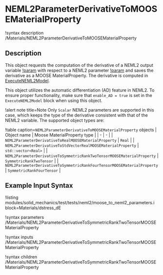 # NEML2ParameterDerivativeToMOOSEMaterialProperty

!syntax description /Materials/NEML2ParameterDerivativeToMOOSEMaterialProperty

## Description

This object requests the computation of the derivative of a NEML2 output variable [!param](/Materials/NEML2ParameterDerivativeToMOOSEMaterialProperty/neml2_variable) with respect to a NEML2 parameter [!param](/Materials/NEML2ParameterDerivativeToMOOSEMaterialProperty/neml2_parameter_derivative) and saves the derivative as a MOOSE MaterialProperty. The derivative is computed in [ExecuteNEML2Model](ExecuteNEML2Model.md).

This object utilizes the automatic differentiation (AD) feature in NEML2. To ensure proper functionality, make sure that `enable_AD = true` is set in the `ExecuteNEML2Model` block when using this object.

!alert note title=Note
Only `Scalar` NEML2 parameters are supported in this case, which keeps the type of the derivative consistent with that of the NEML2 variable. The supported object types are:

!table caption=`NEML2ParameterDerivativeToMOOSEMaterialProperty` objects
| Object name | Moose MaterialProperty type |
| - | - |
| `NEML2ParameterDerivativeToRealMOOSEMaterialProperty`  | `Real` |
| `NEML2ParameterDerivativeToStdVectorRealMOOSEMaterialProperty` | `std::vector<Real>` |
| `NEML2ParameterDerivativeToSymmetricRankTwoTensorMOOSEMaterialProperty` | `SymmetricRankTwoTensor` |
| `NEML2ParameterDerivativeToSymmetricRankFourTensorMOOSEMaterialProperty` | `SymmetricRankFourTensor` |


## Example Input Syntax

!listing modules/solid_mechanics/test/tests/neml2/moose_to_neml2_parameters.i block=Materials/dstress_dE

!syntax parameters /Materials/NEML2ParameterDerivativeToSymmetricRankTwoTensorMOOSEMaterialProperty

!syntax inputs /Materials/NEML2ParameterDerivativeToSymmetricRankTwoTensorMOOSEMaterialProperty

!syntax children /Materials/NEML2ParameterDerivativeToSymmetricRankTwoTensorMOOSEMaterialProperty
